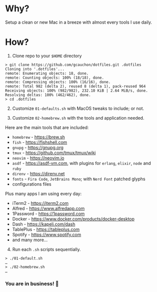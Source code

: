 # Why?

Setup a clean or new Mac in a breeze with almost every tools I use daily.

# How?

1. Clone repo to your `$HOME` directory

```shell
> git clone https://github.com/gcauchon/dotfiles.git .dotfiles
Cloning into '.dotfiles'...
remote: Enumerating objects: 18, done.
remote: Counting objects: 100% (18/18), done.
remote: Compressing objects: 100% (16/16), done.
remote: Total 982 (delta 2), reused 8 (delta 1), pack-reused 964
Receiving objects: 100% (982/982), 232.10 KiB | 2.64 MiB/s, done.
Resolving deltas: 100% (462/462), done.
> cd .dotfiles
```

2. Customize `01-defaults.sh` with MacOS tweaks to include; or not.

3. Customize `02-homebrew.sh` with the tools and application needed.

Here are the main tools that are included:

- `homebrew` - https://brew.sh
- `fish` - https://fishshell.com
- `gnupg` - https://gnupg.org
- `tmux` - https://github.com/tmux/tmux/wiki
- `neovim` - https://neovim.io
- `asdf` - https://asdf-vm.com, with plugins for `erlang`, `elixir`, `node` and `ruby`
- `direnv` - https://direnv.net
- `fonts` - `Fira Code`, `JetBrains Mono`; with `Nerd Font` patched glyphs
- configurations files

Plus many apps I am using every day:

- iTerm2 - https://iterm2.com
- Alfred - https://www.alfredapp.com
- 1Password - https://1password.com
- Docker - https://www.docker.com/products/docker-desktop
- Dash - https://kapeli.com/dash
- TablePlus - https://tableplus.com
- Spotify - https://www.spotify.com
- and many more…

4. Run each `.sh` scripts sequentially.

```shell
> ./01-default.sh
…
> ./02-homebrew.sh
…
```

### You are in business! 🚀
